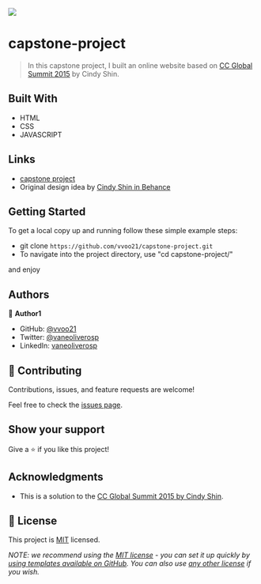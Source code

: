 ![](https://img.shields.io/badge/Microverse-blueviolet)

# capstone-project

> In this capstone project, I built an online website based on [CC Global Summit 2015](https://www.behance.net/gallery/29845175/CC-Global-Summit-2015) by Cindy Shin.

## Built With

- HTML
- CSS
- JAVASCRIPT

## Links

- [capstone project](https://vvoo21.github.io/capstone-project/)
- Original design idea by [Cindy Shin in Behance](https://www.behance.net/gallery/29845175/CC-Global-Summit-2015)

## Getting Started

To get a local copy up and running follow these simple example steps:

- git clone `https://github.com/vvoo21/capstone-project.git`
- To navigate into the project directory, use "cd capstone-project/"

and enjoy

## Authors

👤 **Author1**

- GitHub: [@vvoo21](https://github.com/vvoo21)
- Twitter: [@vaneoliverosp](https://twitter.com/vaneoliverosp)
- LinkedIn: [vaneoliverosp](https://www.linkedin.com/in/vaneoliverosp/)


## 🤝 Contributing

Contributions, issues, and feature requests are welcome!

Feel free to check the [issues page](../../issues/).

## Show your support

Give a ⭐️ if you like this project!

## Acknowledgments

- This is a solution to the [CC Global Summit 2015 by Cindy Shin](https://www.behance.net/gallery/29845175/CC-Global-Summit-2015).

## 📝 License

This project is [MIT](./LICENSE) licensed.

_NOTE: we recommend using the [MIT license](https://choosealicense.com/licenses/mit/) - you can set it up quickly by [using templates available on GitHub](https://docs.github.com/en/communities/setting-up-your-project-for-healthy-contributions/adding-a-license-to-a-repository). You can also use [any other license](https://choosealicense.com/licenses/) if you wish._